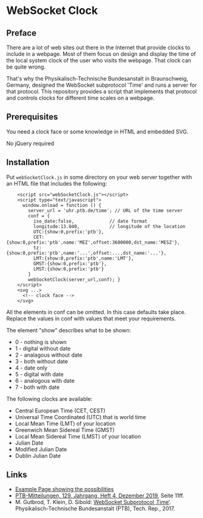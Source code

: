 # WebSocket Clock

## Preface

There are a lot of web sites out there in the Internet that provide
clocks to include in a webpage. Most of them focus on design and
display the time of the local system clock of the user who visits
the webpage. That clock can be quite wrong.

That's why the Physikalisch-Technische Bundesanstalt in Braunschweig,
Germany, designed the WebSocket subprotocol 'Time' and runs a 
server for that protocol. This repository provides a script that
implements that protocol and controls clocks for different time
scales on a webpage. 

## Prerequisites

You need a clock face or some knowledge in HTML and embedded SVG.

No jQuery required

## Installation

Put `webSocketClock.js` in some directory on your web server 
together with an HTML file that includes the following:

```
    <script src="webSocketClock.js"></script>
    <script type="text/javascript">
      window.onload = function () {
        server_url = 'uhr.ptb.de/time'; // URL of the time server
        conf = {
          iso_date:false,             // date format
          longitude:13.040,           // longitude of the location
          UTC:{show:0,prefix:'ptb'},
          CET:{show:0,prefix:'ptb',name:'MEZ',offset:3600000,dst_name:'MESZ'},
          tz:{show:0,prefix:'ptb',name:'...',offset:...,dst_name:'...'},
          LMT:{show:0,prefix:'ptb',name:'LMT'},
          GMST:{show:0,prefix:'ptb'},
          LMST:{show:0,prefix:'ptb'}
        }
        webSocketClock(server_url,conf); }
    </script>
    <svg ...>
      <!-- clock face -->
    </svg>
```

All the elements in conf can be omitted. In this case defaults
take place. Replace the values in conf with values that meet your
requirements.

The element "show" describes what to be shown:

* 0 - nothing is shown
* 1 - digital without date
* 2 - analagous without date
* 3 - both without date
* 4 - date only
* 5 - digital with date
* 6 - analogous with date
* 7 - both with date

The following clocks are available:

* Central European Time (CET, CEST)
* Universal Time Coordinated (UTC) that is world time
* Local Mean Time (LMT) of your location
* Greenwich Mean Sidereal Time (GMST)
* Local Mean Sidereal Time (LMST) of your location
* Julian Date
* Modified Julian Date
* Dublin Julian Date

## Links

* [Example Page showing the possibilities](https://www.woellsdorf-wetter.de/clock/astronomy.html)
* [PTB-Mitteilungen, 129. Jahrgang, Heft 4, Dezember 2019</a>, Seite 11ff.](https://www.ptb.de/cms/fileadmin/internet/publikationen/ptb_mitteilungen/mitt2019/PTB-Mitteilungen_2019_Heft_4.pdf)
* M. Gutbrod, T. Klein, D. Sibold: [WebSocket Subprotocol ‚Time‘](https://uhr.ptb.de/wst/paper). Physikalisch-Technische Bundesanstalt (PTB), Tech. Rep., 2017.
